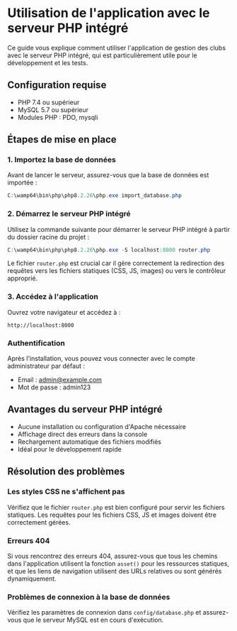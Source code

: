# Utilisation de l'application avec le serveur PHP intégré

Ce guide vous explique comment utiliser l'application de gestion des clubs avec le serveur PHP intégré, qui est particulièrement utile pour le développement et les tests.

## Configuration requise

- PHP 7.4 ou supérieur
- MySQL 5.7 ou supérieur
- Modules PHP : PDO, mysqli

## Étapes de mise en place

### 1. Importez la base de données

Avant de lancer le serveur, assurez-vous que la base de données est importée :

```powershell
C:\wamp64\bin\php\php8.2.26\php.exe import_database.php
```

### 2. Démarrez le serveur PHP intégré

Utilisez la commande suivante pour démarrer le serveur PHP intégré à partir du dossier racine du projet :

```powershell
C:\wamp64\bin\php\php8.2.26\php.exe -S localhost:8000 router.php
```

Le fichier `router.php` est crucial car il gère correctement la redirection des requêtes vers les fichiers statiques (CSS, JS, images) ou vers le contrôleur approprié.

### 3. Accédez à l'application

Ouvrez votre navigateur et accédez à :

```
http://localhost:8000
```

### Authentification

Après l'installation, vous pouvez vous connecter avec le compte administrateur par défaut :
- Email : admin@example.com
- Mot de passe : admin123

## Avantages du serveur PHP intégré

- Aucune installation ou configuration d'Apache nécessaire
- Affichage direct des erreurs dans la console
- Rechargement automatique des fichiers modifiés
- Idéal pour le développement rapide

## Résolution des problèmes

### Les styles CSS ne s'affichent pas

Vérifiez que le fichier `router.php` est bien configuré pour servir les fichiers statiques. Les requêtes pour les fichiers CSS, JS et images doivent être correctement gérées.

### Erreurs 404

Si vous rencontrez des erreurs 404, assurez-vous que tous les chemins dans l'application utilisent la fonction `asset()` pour les ressources statiques, et que les liens de navigation utilisent des URLs relatives ou sont générés dynamiquement.

### Problèmes de connexion à la base de données

Vérifiez les paramètres de connexion dans `config/database.php` et assurez-vous que le serveur MySQL est en cours d'exécution.

